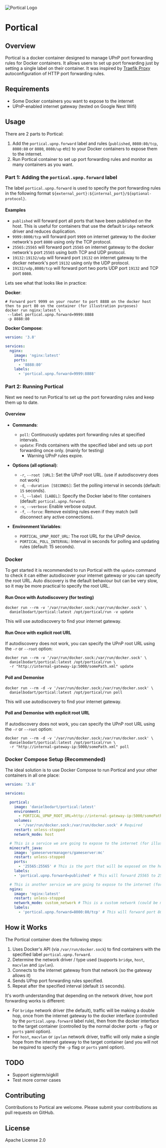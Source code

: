 ![Portical Logo](logo.png)

# Portical

## Overview
Portical is a docker container designed to manage UPnP port forwarding rules for Docker containers. 
It allows users to set up port forwarding just by setting a single label on their container.
It was inspired by [Traefik Proxy](https://traefik.io/traefik/) autoconfiguration of HTTP port forwarding rules.

## Requirements
- Some Docker containers you want to expose to the internet
- UPnP-enabled internet gateway (tested on Google Nest Wifi)

## Usage
There are 2 parts to Portical:

1. Add the `portical.upnp.forward` label and rules (`published`, `8080:80/tcp`, `8080:80` or `8080`, `8080/up` etc) to your Docker containers to expose them to the internet.
2. Run Portical container to set up port forwarding rules and monitor as many containers as you want.

### Part 1: Adding the `portical.upnp.forward` label

The label `portical.upnp.forward` is used to specify the port forwarding rules in the following format 
`${external_port}:${internal_port}/${optional-protocol}`. 

#### Examples
- `published` will forward port all ports that have been published on the host. This is useful for containers that use the default `bridge` network driver and reduces duplication.
- `9999:8000/tcp` will forward port `9999` on internet gateway to the docker network's port `8000` using only the TCP protocol.
- `25565:25565` will forward port `25565` on internet gateway to the docker network's port `25565` using both TCP and UDP protocol.
- `19132:19132/udp` will forward port `19132` on internet gateway to the docker network's port `19132` using only the UDP protocol.
- `19132/udp,8080/tcp` will forward port two ports UDP port `19132` and TCP port `8080`.

Lets see what that looks like in practice:

**Docker**:

```shell
# Forward port 9999 on your router to port 8888 on the docker host then to port 80 on the container (for illustration purposes)
docker run nginx:latest \
 --label portical.upnp.forward=9999:8888 
 -p 8888:80
```

**Docker Compose**:

```yaml
version: '3.8'

services:
  nginx: 
    image: 'nginx:latest'
    ports: 
      - '8888:80'
    labels:
      - 'portical.upnp.forward=9999:8888'
```

### Part 2: Running Portical

Next we need to run Portical to set up the port forwarding rules and keep them up to date.

#### Overview

- **Commands**:
   - `poll`: Continuously updates port forwarding rules at specified intervals.
   - `update`: Finds containers with the specified label and sets up port forwarding once only.  (mainly for testing)
     - Warning UPnP rules expire.

- **Options (all optional)**:
   - `-r`, `--root [URL]`: Set the UPnP root URL. (use if autodiscovery does not work)
   - `-d`, `--duration [SECONDS]`: Set the polling interval in seconds (default: `15` seconds).
   - `-l`, `--label [LABEL]`: Specify the Docker label to filter containers (default: `portical.upnp.forward`.
   - `-v`, `--verbose`: Enable verbose output.
   - `-f`, `--force`: Remove existing rules even if they match (will disconnect any active connections).

- **Environment Variables**:
   - `PORTICAL_UPNP_ROOT_URL`: The root URL for the UPnP device.
   - `PORTICAL_POLL_INTERVAL`: Interval in seconds for polling and updating rules (default: 15 seconds).

### Docker

To get started it is recommended to run Portical with the `update` command to check it can either autodiscover your 
internet gateway or you can specify the root URL. Auto discovery is the default behaviour but can be very slow, so it may
be more practical to specify the root URL.

#### Run Once with Autodiscovery (for testing)

```shell
docker run --rm -v '/var/run/docker.sock:/var/run/docker.sock' \
  danielbodart/portical:latest /opt/portical/run -v update
```

This will use autodiscovery to find your internet gateway. 

#### Run Once with explicit root URL

If autodiscovery does not work, you can specify the UPnP root 
URL using the `-r` or `--root` option:

```shell
docker run --rm -v '/var/run/docker.sock:/var/run/docker.sock' \
  danielbodart/portical:latest /opt/portical/run \
  -r "http://internal-gateway-ip:5000/somePath.xml" update
```

#### Poll and Demonise

```shell
docker run --rm -d -v '/var/run/docker.sock:/var/run/docker.sock' \
  danielbodart/portical:latest /opt/portical/run poll
```

This will use autodiscovery to find your internet gateway.

#### Poll and Demonise with explicit root URL

If autodiscovery does not work, you can specify the UPnP root
URL using the `-r` or `--root` option:

```shell
docker run --rm -d -v '/var/run/docker.sock:/var/run/docker.sock' \
  danielbodart/portical:latest /opt/portical/run \
  -r "http://internal-gateway-ip:5000/somePath.xml" poll
```


### Docker Compose Setup (Recommended)

The ideal solution is to use Docker Compose to run Portical and your other containers in all one place:

```yaml
version: '3.8'

services:

  portical:
    image: 'danielbodart/portical:latest'
    environment:
      - PORTICAL_UPNP_ROOT_URL=http://internal-gateway-ip:5000/somePath.xml # Optional
    volumes:
      - '/var/run/docker.sock:/var/run/docker.sock' # Required
    restart: unless-stopped
    network_mode: host

  # This is a service we are going to expose to the internet (for illustration purposes only)
  minecraft_java: 
    image: 'gameservermanagers/gameserver:mc'
    restart: unless-stopped
    ports: 
      - '25565:25565' # This is the port that will be exposed on the host (when in bridge network mode)
    labels:
    - 'portical.upnp.forward=published' # This will forward 25565 to 25565 on the container (see ports section)

  # This is another service we are going to expose to the internet (for illustration purposes only)
  nginx: 
    image: 'nginx:latest'
    restart: unless-stopped
    network_mode: custom_network # This is a custom network (could be macvlan or ipvlan), notice no ports are needed
    labels:
      - 'portical.upnp.forward=8000:80/tcp' # This will forward port 8000 on the internet gateway to port 80 on the container on its custom network
```


## How it Works

The Portical container does the following steps:
1. Uses Docker's API (via  `/var/run/docker.sock`) to find containers with the specified label `portical.upnp.forward`. 
2. Determine the network driver / type used (supports `bridge`, `host`, `macvlan` and `ipvlan`).
3. Connects to the internet gateway from that network (so the gateway allows it) 
4. Sends UPnp port forwarding rules specified.
5. Repeat after the specified interval (default `15` seconds).


It's worth understanding that depending on the network driver, how port forwarding works is different:
* For `bridge` network driver (the default), traffic will be making a double hop, once from the internet gateway to the docker interface (controlled by the `portical.upnp.forward` label rule), then from the docker interface to 
the target container (controlled by the normal docker ports `-p` flag or `ports` yaml option).
* For `host`, `macvlan` or `ipvlan` network driver, traffic will only make a single hope from the 
internet gateway to the target container (and you will not be required to specify the `-p` flag or `ports` yaml option).

## TODO

* Support sigterm/sigkill
* Test more corner cases


## Contributing
Contributions to Portical are welcome. Please submit your contributions as pull requests on GitHub.

## License
Apache License 2.0
